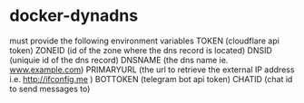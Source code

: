 # docker-dynadns

must provide the following environment variables
TOKEN (cloudflare api token)
ZONEID (id of the zone where the dns record is located)
DNSID (uniquie id of the dns record)
DNSNAME (the dns name ie. www.example.com)
PRIMARYURL (the url to retrieve the external IP address i.e. http://ifconfig.me )
BOTTOKEN (telegram bot api token)
CHATID (chat id to send messages to)
